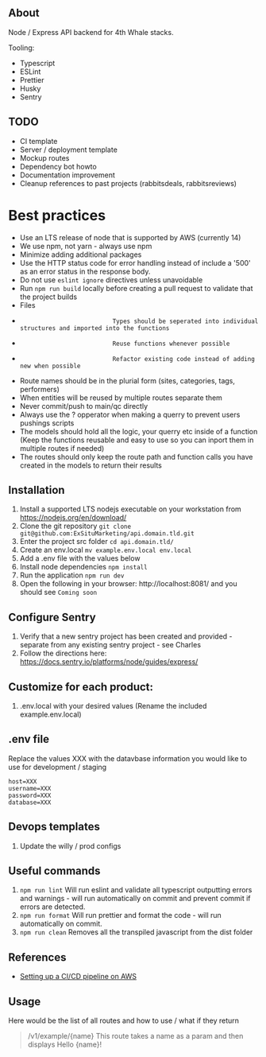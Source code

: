 ## About

Node / Express API backend for 4th Whale stacks.

Tooling:

-   Typescript
-   ESLint
-   Prettier
-   Husky
-   Sentry

## TODO

-   CI template
-   Server / deployment template
-   Mockup routes
-   Dependency bot howto
-   Documentation improvement
-   Cleanup references to past projects (rabbitsdeals, rabbitsreviews)

# Best practices

-   Use an LTS release of node that is supported by AWS (currently 14)
-   We use npm, not yarn - always use npm
-   Minimize adding additional packages
-   Use the HTTP status code for error handling instead of include a '500' as an error status in the response body.
-   Do not use `eslint ignore` directives unless unavoidable
-   Run `npm run build` locally before creating a pull request to validate that the project builds
-   Files
-                               Types should be seperated into individual structures and imported into the functions
-                               Reuse functions whenever possible
-                               Refactor existing code instead of adding new when possible
-   Route names should be in the plurial form (sites, categories, tags, performers)
-   When entities will be reused by multiple routes separate them
-   Never commit/push to main/qc directly
-   Always use the ? opperator when making a querry to prevent users pushings scripts
-   The models should hold all the logic, your querry etc inside of a function (Keep the functions reusable and easy to use so you can inport them in multiple routes if needed)
-   The routes should only keep the route path and function calls you have created in the models to return their results

## Installation

1. Install a supported LTS nodejs executable on your workstation from https://nodejs.org/en/download/
1. Clone the git repository `git clone git@github.com:ExSituMarketing/api.domain.tld.git`
1. Enter the project src folder `cd api.domain.tld/`
1. Create an env.local `mv example.env.local env.local`
1. Add a .env file with the values below
1. Install node dependencies `npm install`
1. Run the application `npm run dev`
1. Open the following in your browser: http://localhost:8081/ and you should see `Coming soon`

## Configure Sentry

1. Verify that a new sentry project has been created and provided - separate from any existing sentry project - see Charles
1. Follow the directions here: https://docs.sentry.io/platforms/node/guides/express/

## Customize for each product:

1. .env.local with your desired values (Rename the included example.env.local)

## .env file

Replace the values XXX with the datavbase information you would like to use for development / staging

```
host=XXX
username=XXX
password=XXX
database=XXX
```

## Devops templates

1. Update the willy / prod configs

## Useful commands

1. `npm run lint` Will run eslint and validate all typescript outputting errors and warnings - will run automatically on commit and prevent commit if errors are detected.
1. `npm run format` Will run prettier and format the code - will run automatically on commit.
1. `npm run clean` Removes all the transpiled javascript from the dist folder

## References

-   [Setting up a CI/CD pipeline on AWS](https://levelup.gitconnected.com/setup-a-ci-cd-pipeline-to-deploy-node-js-application-to-aws-95635b15675b)

## Usage

Here would be the list of all routes and how to use / what if they return

> /v1/example/{name} This route takes a name as a param and then displays Hello {name}!

